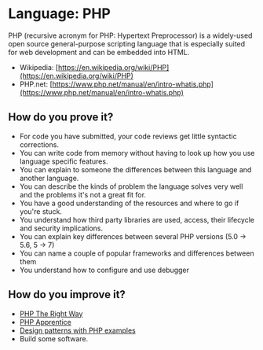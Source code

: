 # Language: PHP

PHP (recursive acronym for PHP: Hypertext Preprocessor) is a widely-used open source general-purpose scripting language that is especially suited for web development and can be embedded into HTML.

* Wikipedia: [https://en.wikipedia.org/wiki/PHP](https://en.wikipedia.org/wiki/PHP)
* PHP.net: [https://www.php.net/manual/en/intro-whatis.php](https://www.php.net/manual/en/intro-whatis.php)

## How do you prove it?

* For code you have submitted, your code reviews get little syntactic corrections.
* You can write code from memory without having to look up how you use language specific features.
* You can explain to someone the differences between this language and another language.
* You can describe the kinds of problem the language solves very well and the problems it's not a great fit for.
* You have a good understanding of the resources and where to go if you're stuck.
* You understand how third party libraries are used, access, their lifecycle and security implications.
* You can explain key differences between several PHP versions (5.0 -> 5.6, 5 -> 7)
* You can name a couple of popular frameworks and differences between them
* You understand how to configure and use debugger

## How do you improve it?

* [PHP The Right Way](https://phptherightway.com/)
* [PHP Apprentice](https://phpapprentice.com/)
* [Design patterns with PHP examples](https://refactoring.guru/design-patterns/php)
* Build some software.
